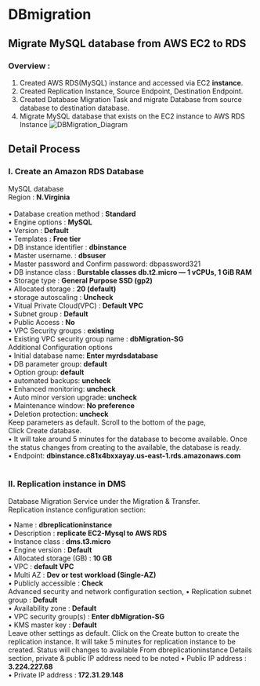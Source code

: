 # DBmigration
## Migrate MySQL database from AWS EC2 to RDS


### Overview : 
1.	Created AWS RDS(MySQL) instance and accessed via EC2 <b>instance</b>.
2.	Created Replication Instance, Source Endpoint, Destination Endpoint.
3.	Created Database Migration Task and migrate Database from source database to destination database.
4.	Migrate MySQL database that exists on the EC2 instance to AWS RDS Instance
![DBMigration_Diagram](https://user-images.githubusercontent.com/53235392/227803558-daaa553b-11dd-4599-b597-d91ef689d6fc.png)


## Detail Process
### I. Create an Amazon RDS Database

MySQL database <br>
Region : <b> N.Virginia </b><br>
 </b><br>
•	Database creation method : <b>Standard</b><br>
•	Engine options           :  <b>MySQL</b><br>
•	Version                       : <b>Default</b><br>
•	Templates                   : <b>Free tier</b><br>
•	DB instance identifier    :  <b>dbinstance</b><br>
•	Master username.         : <b>dbsuser</b><br>
•	Master password and Confirm password: dbpassword321</b><br>
•	DB instance class        : <b>Burstable classes db.t2.micro — 1 vCPUs, 1 GiB RAM</b><br>
•	Storage type            : <b>General Purpose SSD (gp2)</b><br>
•	Allocated storage        : <b>20 (default)</b><br>
•	storage autoscaling     : <b>Uncheck</b><br>
•	Vitual Private Cloud(VPC) : <b>Default VPC</b><br>
•	Subnet group : <b>Default</b><br>
•	Public Access : <b>No</b><br>
•	VPC Security groups :  <b>existing </b><br>
•	Existing VPC security group name : <b>dbMigration-SG</b><br>
Additional Configuration options<br>
•	Initial database name: <b>Enter myrdsdatabase</b><br>
•	DB parameter group: <b>default</b><br>
•	Option group: <b>default</b><br>
•	automated backups: <b>uncheck</b><br>
•	Enhanced monitoring: <b>uncheck</b><br>
•	Auto minor version upgrade: <b>uncheck</b><br>
•	Maintenance window: <b>No preference</b><br>
•	Deletion protection: <b>uncheck</b><br>
Keep parameters as default. Scroll to the bottom of the page, </b><br>
Click Create database.</b><br>
•	It will take around 5 minutes for the database to become available. Once the status changes from creating to the available, the database is ready.</b><br>
•	Endpoint: <b>dbinstance.c81x4bxxayay.us-east-1.rds.amazonaws.com</b><br><br>

### II. Replication instance in DMS

Database Migration Service under the Migration & Transfer.<br>
Replication instance configuration section:

•	Name                             : <b>dbreplicationinstance</b><br>
•	Description                     : <b>replicate EC2-Mysql to AWS RDS</b><br> 
•	Instance class                : <b>dms.t3.micro</b><br>
•	Engine version               : <b>Default</b><br>
•	Allocated storage (GB)   : <b>10 GB</b><br>
•	VPC                                : <b>default VPC</b><br>
•	Multi AZ                           :  <b>Dev or test workload (Single-AZ)</b><br>
•	Publicly accessible          : <b>Check</b><br>
Advanced security and network configuration section,
•	Replication subnet group  : <b>Default</b><br>
•	Availability zone                  : <b>Default</b><br>
•	VPC security group(s)        : <b>Enter dbMigration-SG</b><br>
•	KMS master key                  : <b>Default</b><br>
Leave other settings as default.
Click on the  Create button to create the replication instance.
It will take 5 minutes for replication instance to be created. Status will changes to available 
From dbreplicationinstance  Details section, private & public IP address need to be noted
•	Public IP address : <b>3.224.227.68</b><br>
•	Private IP address :<b> 172.31.29.148</b><br>
